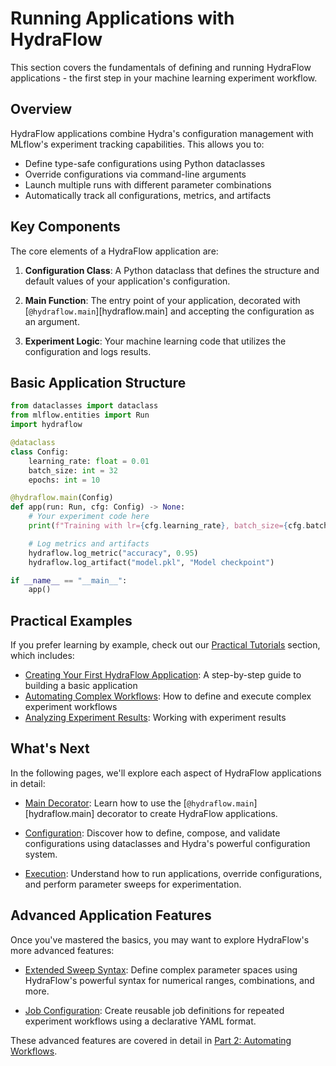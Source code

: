 # Running Applications with HydraFlow

This section covers the fundamentals of defining and running HydraFlow
applications - the first step in your machine learning experiment workflow.

## Overview

HydraFlow applications combine Hydra's configuration management with
MLflow's experiment tracking capabilities. This allows you to:

- Define type-safe configurations using Python dataclasses
- Override configurations via command-line arguments
- Launch multiple runs with different parameter combinations
- Automatically track all configurations, metrics, and artifacts

## Key Components

The core elements of a HydraFlow application are:

1. **Configuration Class**: A Python dataclass that defines the structure
   and default values of your application's configuration.

2. **Main Function**: The entry point of your application, decorated with
   [`@hydraflow.main`][hydraflow.main] and accepting the configuration as
   an argument.

3. **Experiment Logic**: Your machine learning code that utilizes the
   configuration and logs results.

## Basic Application Structure

```python
from dataclasses import dataclass
from mlflow.entities import Run
import hydraflow

@dataclass
class Config:
    learning_rate: float = 0.01
    batch_size: int = 32
    epochs: int = 10

@hydraflow.main(Config)
def app(run: Run, cfg: Config) -> None:
    # Your experiment code here
    print(f"Training with lr={cfg.learning_rate}, batch_size={cfg.batch_size}")

    # Log metrics and artifacts
    hydraflow.log_metric("accuracy", 0.95)
    hydraflow.log_artifact("model.pkl", "Model checkpoint")

if __name__ == "__main__":
    app()
```

## Practical Examples

If you prefer learning by example, check out our [Practical Tutorials](../practical-tutorials/index.md) section, which includes:

- [Creating Your First HydraFlow Application](../practical-tutorials/applications.md): A step-by-step guide to building a basic application
- [Automating Complex Workflows](../practical-tutorials/advanced.md): How to define and execute complex experiment workflows
- [Analyzing Experiment Results](../practical-tutorials/analysis.md): Working with experiment results

## What's Next

In the following pages, we'll explore each aspect of HydraFlow applications
in detail:

- [Main Decorator](main-decorator.md): Learn how to use the
  [`@hydraflow.main`][hydraflow.main] decorator to create HydraFlow applications.

- [Configuration](configuration.md): Discover how to define, compose, and
  validate configurations using dataclasses and Hydra's powerful
  configuration system.

- [Execution](execution.md): Understand how to run applications, override
  configurations, and perform parameter sweeps for experimentation.

## Advanced Application Features

Once you've mastered the basics, you may want to explore HydraFlow's more advanced features:

- [Extended Sweep Syntax](../part2-advanced/sweep-syntax.md): Define complex parameter spaces using
  HydraFlow's powerful syntax for numerical ranges, combinations, and more.

- [Job Configuration](../part2-advanced/job-configuration.md): Create reusable job definitions for
  repeated experiment workflows using a declarative YAML format.

These advanced features are covered in detail in [Part 2: Automating Workflows](../part2-advanced/index.md).